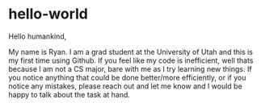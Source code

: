 # hello-world

Hello humankind, 

My name is Ryan. I am a grad student at the University of Utah and this is my first time using Github. If you feel like my code is inefficient, well thats because I am not a CS major, bare with me as I try learning new things. If you notice anything that could be done better/more efficiently, or if you notice any mistakes, please reach out and let me know and I would be happy to talk about the task at hand. 


